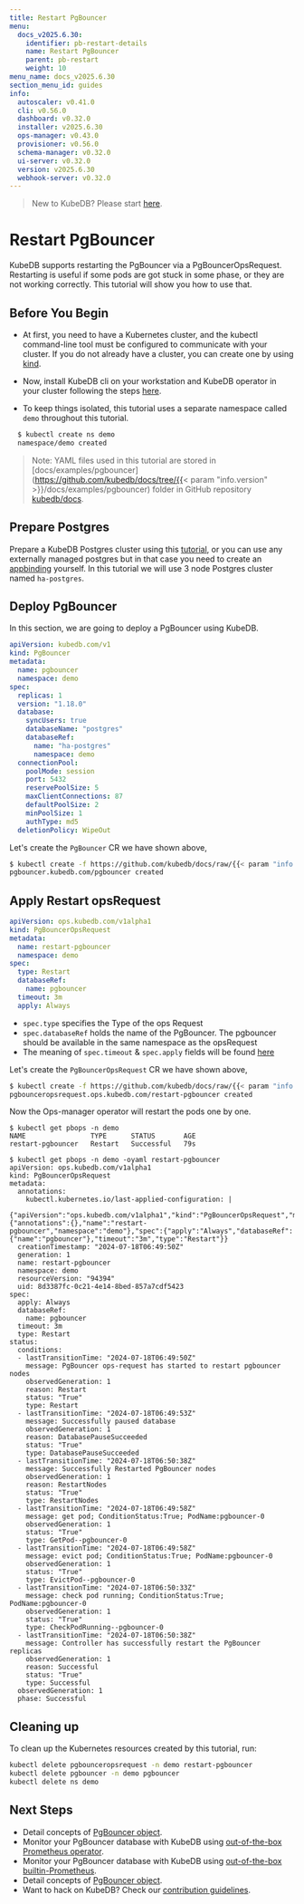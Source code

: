 ```yaml
---
title: Restart PgBouncer
menu:
  docs_v2025.6.30:
    identifier: pb-restart-details
    name: Restart PgBouncer
    parent: pb-restart
    weight: 10
menu_name: docs_v2025.6.30
section_menu_id: guides
info:
  autoscaler: v0.41.0
  cli: v0.56.0
  dashboard: v0.32.0
  installer: v2025.6.30
  ops-manager: v0.43.0
  provisioner: v0.56.0
  schema-manager: v0.32.0
  ui-server: v0.32.0
  version: v2025.6.30
  webhook-server: v0.32.0
---
```


> New to KubeDB? Please start [here](/docs/v2025.6.30/README).

# Restart PgBouncer

KubeDB supports restarting the PgBouncer via a PgBouncerOpsRequest. Restarting is useful if some pods are got stuck in some phase, or they are not working correctly. This tutorial will show you how to use that.

## Before You Begin

- At first, you need to have a Kubernetes cluster, and the kubectl command-line tool must be configured to communicate with your cluster. If you do not already have a cluster, you can create one by using [kind](https://kind.sigs.k8s.io/docs/user/quick-start/).

- Now, install KubeDB cli on your workstation and KubeDB operator in your cluster following the steps [here](/docs/v2025.6.30/setup/README).

- To keep things isolated, this tutorial uses a separate namespace called `demo` throughout this tutorial.

```bash
  $ kubectl create ns demo
  namespace/demo created
  ```

> Note: YAML files used in this tutorial are stored in [docs/examples/pgbouncer](https://github.com/kubedb/docs/tree/{{< param "info.version" >}}/docs/examples/pgbouncer) folder in GitHub repository [kubedb/docs](https://github.com/kubedb/docs).

## Prepare Postgres
Prepare a KubeDB Postgres cluster using this [tutorial](/docs/v2025.6.30/guides/postgres/clustering/streaming_replication), or you can use any externally managed postgres but in that case you need to create an [appbinding](/docs/v2025.6.30/guides/pgbouncer/concepts/appbinding) yourself. In this tutorial we will use 3 node Postgres cluster named `ha-postgres`.

## Deploy PgBouncer

In this section, we are going to deploy a PgBouncer using KubeDB.

```yaml
apiVersion: kubedb.com/v1
kind: PgBouncer
metadata:
  name: pgbouncer
  namespace: demo
spec:
  replicas: 1
  version: "1.18.0"
  database:
    syncUsers: true
    databaseName: "postgres"
    databaseRef:
      name: "ha-postgres"
      namespace: demo
  connectionPool:
    poolMode: session
    port: 5432
    reservePoolSize: 5
    maxClientConnections: 87
    defaultPoolSize: 2
    minPoolSize: 1
    authType: md5
  deletionPolicy: WipeOut
```

Let's create the `PgBouncer` CR we have shown above,

```bash
$ kubectl create -f https://github.com/kubedb/docs/raw/{{< param "info.version" >}}/docs/examples/pgbouncer/restart/pgbouncer.yaml
pgbouncer.kubedb.com/pgbouncer created
```

## Apply Restart opsRequest

```yaml
apiVersion: ops.kubedb.com/v1alpha1
kind: PgBouncerOpsRequest
metadata:
  name: restart-pgbouncer
  namespace: demo
spec:
  type: Restart
  databaseRef:
    name: pgbouncer
  timeout: 3m
  apply: Always
```

- `spec.type` specifies the Type of the ops Request
- `spec.databaseRef` holds the name of the PgBouncer.  The pgbouncer should be available in the same namespace as the opsRequest
- The meaning of `spec.timeout` & `spec.apply` fields will be found [here](/docs/v2025.6.30/guides/pgbouncer/concepts/opsrequest#spectimeout)

Let's create the `PgBouncerOpsRequest` CR we have shown above,

```bash
$ kubectl create -f https://github.com/kubedb/docs/raw/{{< param "info.version" >}}/docs/examples/pgbouncer/restart/ops.yaml
pgbounceropsrequest.ops.kubedb.com/restart-pgbouncer created
```

Now the Ops-manager operator will restart the pods one by one.

```shell
$ kubectl get pbops -n demo
NAME                TYPE      STATUS       AGE
restart-pgbouncer   Restart   Successful   79s

$ kubectl get pbops -n demo -oyaml restart-pgbouncer
apiVersion: ops.kubedb.com/v1alpha1
kind: PgBouncerOpsRequest
metadata:
  annotations:
    kubectl.kubernetes.io/last-applied-configuration: |
      {"apiVersion":"ops.kubedb.com/v1alpha1","kind":"PgBouncerOpsRequest","metadata":{"annotations":{},"name":"restart-pgbouncer","namespace":"demo"},"spec":{"apply":"Always","databaseRef":{"name":"pgbouncer"},"timeout":"3m","type":"Restart"}}
  creationTimestamp: "2024-07-18T06:49:50Z"
  generation: 1
  name: restart-pgbouncer
  namespace: demo
  resourceVersion: "94394"
  uid: 8d3387fc-0c21-4e14-8bed-857a7cdf5423
spec:
  apply: Always
  databaseRef:
    name: pgbouncer
  timeout: 3m
  type: Restart
status:
  conditions:
  - lastTransitionTime: "2024-07-18T06:49:50Z"
    message: PgBouncer ops-request has started to restart pgbouncer nodes
    observedGeneration: 1
    reason: Restart
    status: "True"
    type: Restart
  - lastTransitionTime: "2024-07-18T06:49:53Z"
    message: Successfully paused database
    observedGeneration: 1
    reason: DatabasePauseSucceeded
    status: "True"
    type: DatabasePauseSucceeded
  - lastTransitionTime: "2024-07-18T06:50:38Z"
    message: Successfully Restarted PgBouncer nodes
    observedGeneration: 1
    reason: RestartNodes
    status: "True"
    type: RestartNodes
  - lastTransitionTime: "2024-07-18T06:49:58Z"
    message: get pod; ConditionStatus:True; PodName:pgbouncer-0
    observedGeneration: 1
    status: "True"
    type: GetPod--pgbouncer-0
  - lastTransitionTime: "2024-07-18T06:49:58Z"
    message: evict pod; ConditionStatus:True; PodName:pgbouncer-0
    observedGeneration: 1
    status: "True"
    type: EvictPod--pgbouncer-0
  - lastTransitionTime: "2024-07-18T06:50:33Z"
    message: check pod running; ConditionStatus:True; PodName:pgbouncer-0
    observedGeneration: 1
    status: "True"
    type: CheckPodRunning--pgbouncer-0
  - lastTransitionTime: "2024-07-18T06:50:38Z"
    message: Controller has successfully restart the PgBouncer replicas
    observedGeneration: 1
    reason: Successful
    status: "True"
    type: Successful
  observedGeneration: 1
  phase: Successful
```


## Cleaning up

To clean up the Kubernetes resources created by this tutorial, run:

```bash
kubectl delete pgbounceropsrequest -n demo restart-pgbouncer
kubectl delete pgbouncer -n demo pgbouncer
kubectl delete ns demo
```

## Next Steps

- Detail concepts of [PgBouncer object](/docs/v2025.6.30/guides/pgbouncer/concepts/pgbouncer).
- Monitor your PgBouncer database with KubeDB using [out-of-the-box Prometheus operator](/docs/v2025.6.30/guides/pgbouncer/monitoring/using-prometheus-operator).
- Monitor your PgBouncer database with KubeDB using [out-of-the-box builtin-Prometheus](/docs/v2025.6.30/guides/pgbouncer/monitoring/using-builtin-prometheus).
- Detail concepts of [PgBouncer object](/docs/v2025.6.30/guides/pgbouncer/concepts/pgbouncer).
- Want to hack on KubeDB? Check our [contribution guidelines](/docs/v2025.6.30/CONTRIBUTING).

